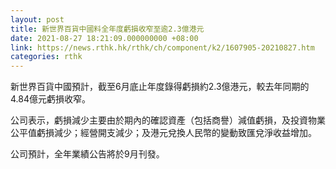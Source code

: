 ```yaml
---
layout: post
title: 新世界百貨中國料全年度虧損收窄至逾2.3億港元
date: 2021-08-27 18:21:09.000000000 +08:00
link: https://news.rthk.hk/rthk/ch/component/k2/1607905-20210827.htm
categories: rthk
---
```


新世界百貨中國預計，截至6月底止年度錄得虧損約2.3億港元，較去年同期的4.84億元虧損收窄。

公司表示，虧損減少主要由於期內的確認資產（包括商譽）減值虧損，及投資物業公平值虧損減少；經營開支減少；及港元兌換人民幣的變動致匯兌淨收益增加。

公司預計，全年業績公告將於9月刊發。
